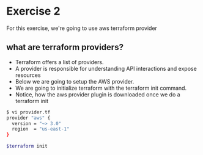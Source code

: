 # Exercise 2
For this exercise, we're going to use aws terraform provider

## what are terraform providers?
- Terraform offers a list of providers. 
- A provider is responsible for understanding API interactions and expose resources
- Below we are going to setup the AWS provider. 
- We are going to initialize terraform with the terraform init command. 
- Notice, how the aws provider plugin is downloaded once we do a terraform init

```bash
$ vi provider.tf
provider "aws" {
  version = "~> 3.0"
  region  = "us-east-1"
}
 
$terraform init
```